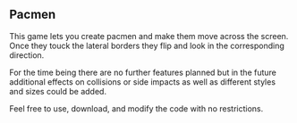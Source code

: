 ## Pacmen

This game lets you create pacmen and make them move across the screen. Once they touck the lateral borders they flip and look in the corresponding direction.

For the time being there are no further features planned but in the future additional effects on collisions or side impacts as well as different styles and sizes could be added.

Feel free to use, download, and modify the code with no restrictions.
